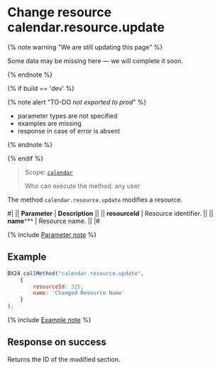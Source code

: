 # Change resource calendar.resource.update

{% note warning "We are still updating this page" %}

Some data may be missing here — we will complete it soon.

{% endnote %}

{% if build == 'dev' %}

{% note alert "TO-DO _not exported to prod_" %}

- parameter types are not specified
- examples are missing
- response in case of error is absent

{% endnote %}

{% endif %}

> Scope: [`calendar`](../scopes/permissions.md)
>
> Who can execute the method: any user

The method `calendar.resource.update` modifies a resource.

#|
|| **Parameter** | **Description** ||
|| **resourceId** | Resource identifier. ||
|| **name**^*^ | Resource name. ||
|#

{% include [Parameter note](../../_includes/required.md) %}

## Example

```js
BX24.callMethod("calendar.resource.update",
    {
        resourceId: 325,
        name: 'Changed Resource Name'
    }
);
```

{% include [Example note](../../_includes/examples.md) %}

## Response on success

Returns the ID of the modified section.